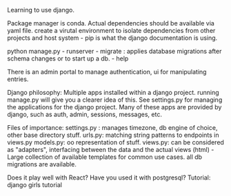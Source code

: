Learning to use django.

Package manager is conda. Actual dependencies should be available via yaml file.
create a virutal environment to isolate dependencies from other projects and host system
	- pip is what the django documentation is using. 

python manage.py 
	- runserver
	- migrate : applies database migrations after schema changes or to start up a db.
	- help

There is an admin portal to manage authentication, ui for manipulating entries.

Django philosophy:
Multiple apps installed within a django project. running manage.py will give you a clearer idea 
of this. 
See settings.py for managing the applications for the django project. Many of these apps are 
provided by django, such as auth, admin, sessions, messages, etc. 

Files of importance:
		settings.py : manages timezone, db engine of choice, other base directory stuff.
		urls.py: matching string patterns to endpoints in views.py
		models.py: oo representation of stuff.
		views.py: can be considered as "adapters", interfacing between the data and the actual views (html)
			- Large collection of available templates for common use cases. 
all db migrations are available.

Does it play well with React? 
Have you used it with postgresql? 
Tutorial: django girls tutorial
